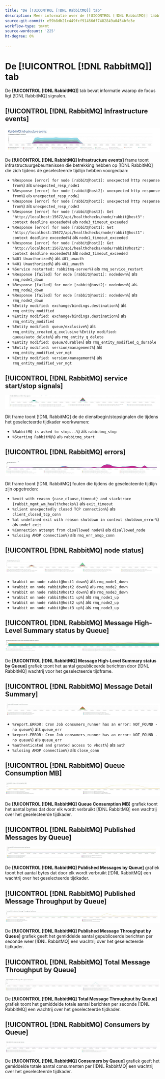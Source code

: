 ```yaml
---
title: "De [!UICONTROL [!DNL RabbitMQ]] tab"
description: Meer informatie over de [!UICONTROL [!DNL RabbitMQ]] tabblad van [!DNL Observation for Adobe Commerce].
source-git-commit: e59b8db21c449fcf91466df7482849a0454bfe3e
workflow-type: tm+mt
source-wordcount: '225'
ht-degree: 0%

---
```


# De [!UICONTROL [!DNL RabbitMQ]] tab

De **[!UICONTROL [!DNL RabbitMQ]]** tab bevat informatie waarop de focus ligt [!DNL RabbitMQ] signalen.

## [!UICONTROL [!DNL RabbitMQ] Infrastructure events]

![[!DNL RabbitMQ] Infrastructuurgebeurtenissen](../../assets/tools/observation-for-adobe-commerce/rabbitmq-tab-1.jpeg)

De **[!UICONTROL [!DNL RabbitMQ] Infrastructure events]** frame toont infrastructuurgebeurtenissen die betrekking hebben op [!DNL RabbitMQ] die zich tijdens de geselecteerde tijdlijn hebben voorgedaan:

* `%Response [error] for node [rabbit@host1]: unexpected http response from%`) als `unexpected_resp_node1`
* `%Response [error] for node [rabbit@host2]: unexpected http response from%`) als `unexpected_resp_node2`
* `%Response [error] for node [rabbit@host3]: unexpected http response from%`) als `unexpected_resp_node3`
* `%Response [error] for node [rabbit@host3]: Get "http://localhost:15672/api/healthchecks/node/rabbit@host3": context deadline exceeded%`) als `node3_timeout_exceeded`
* `%Response [error] for node [rabbit@host1]: Get "http://localhost:15672/api/healthchecks/node/rabbit@host1": context deadline exceeded%`) als `node1_timeout_exceeded`
* `%Response [error] for node [rabbit@host2]: Get "http://localhost:15672/api/healthchecks/node/rabbit@host2": context deadline exceeded%`) als `node2_timeout_exceeded`
* `%401 Unauthorized%`) als `401_unauth`
* `%401 Unauthorized%`) als `401_unauth`
* `%Service restarted: rabbitmq-server%`) als `rmq_service_restart`
* `%Response [failed] for node [rabbit@host1]: nodedown%`) als `rmq_node1_down`
* `%Response [failed] for node [rabbit@host2]: nodedown%`) als `rmq_node2_down`
* `%Response [failed] for node [rabbit@host2]: nodedown%`) als `rmq_node2_down`
* `%Entity modified: exchange/bindings.destination%`) als `rmq_entity_modified`
* `%Entity modified: exchange/bindings.destination%`) als `rmq_entity_modified`
* `%Entity modified: queue/exclusive%`) als `rmq_entity_created_q_exclusive` `%Entity modified: queue/auto_delete%`) als `rmq_entity_q_delete`
* `%Entity modified: queue/durable%`) als `rmq_entity_modified_q_durable`
* `%Entity modified: version/management%`) als `rmq_entity_modified_ver_mgt`
* `%Entity modified: version/management%`) als `rmq_entity_modified_ver_mgt`

## [!UICONTROL [!DNL RabbitMQ] service start/stop signals]

![[!DNL RabbitMQ] start- en stopsignalen van de service](../../assets/tools/observation-for-adobe-commerce/rabbitmq-tab-2.jpeg)

Dit frame toont [!DNL RabbitMQ] de de dienstbegin/stopsignalen die tijdens het geselecteerde tijdkader voorkwamen:

* `%RabbitMQ is asked to stop...%`) als `rabbitmq_stop`
* `%Starting RabbitMQ%`) als `rabbitmq_start`

## [!UICONTROL [!DNL RabbitMQ] errors]

![[!DNL RabbitMQ] fouten](../../assets/tools/observation-for-adobe-commerce/rabbitmq-tab-3.jpeg)

Dit frame toont [!DNL RabbitMQ] fouten die tijdens de geselecteerde tijdlijn zijn opgetreden:

* `%exit with reason {case_clause,timeout} and stacktrace {rabbit_mgmt_wm_healthchecks%}` als `exit_timeout`
* `%client unexpectedly closed TCP connection%`) als `client_closed_tcp_conn`
* `%at undefined exit with reason shutdown in context shutdown_error%`) als `undef_exit`
* `%Connection attempt from disallowed node%`) als `disallowed_node`
* `%closing AMQP connection%`) als `rmq_err_amqp_conn`

## [!UICONTROL [!DNL RabbitMQ] node status]

![[!DNL RabbitMQ] knooppuntstatus](../../assets/tools/observation-for-adobe-commerce/rabbitmq-tab-4.jpeg)

* `%rabbit on node rabbit@host1 down%`) als `rmq_node1_down`
* `%rabbit on node rabbit@host2 down%`) als `rmq_node2_down`
* `%rabbit on node rabbit@host3 down%`) als `rmq_node3_down`
* `%rabbit on node rabbit@host1 up%`) als `rmq_node1_up`
* `%rabbit on node rabbit@host2 up%`) als `rmq_node2_up`
* `%rabbit on node rabbit@host3 up%`) als `rmq_node3_up`

## [!UICONTROL [!DNL RabbitMQ] Message High-Level Summary status by Queue]

![[!DNL RabbitMQ] Samenvattingsstatus op hoog niveau van het bericht door Rij](../../assets/tools/observation-for-adobe-commerce/rabbitmq-tab-5.jpeg)

De **[!UICONTROL [!DNL RabbitMQ] Message High-Level Summary status by Queue]** grafiek toont het aantal gepubliceerde berichten door [!DNL RabbitMQ] wachtrij voor het geselecteerde tijdframe.

## [!UICONTROL [!DNL RabbitMQ] Message Detail Summary]

![[!DNL RabbitMQ] Overzicht van berichtdetails](../../assets/tools/observation-for-adobe-commerce/rabbitmq-tab-6.jpeg)

* `%report.ERROR: Cron Job consumers_runner has an error: NOT_FOUND - no queue%`) als `queue_err`
* `%report.ERROR: Cron Job consumers_runner has an error: NOT_FOUND - no queue%`) als `queue_err`
* `%authenticated and granted access to vhost%`) als `auth`
* `%closing AMQP connection%`) als `close_conn`

## [!UICONTROL [!DNL RabbitMQ] Queue Consumption MB]

![[!DNL RabbitMQ] Wachtrijverbruik MB](../../assets/tools/observation-for-adobe-commerce/rabbitmq-tab-7.jpeg)

De **[!UICONTROL [!DNL RabbitMQ] Queue Consumption MB]** grafiek toont het aantal bytes dat door elk wordt verbruikt [!DNL RabbitMQ] een wachtrij over het geselecteerde tijdkader.

## [!UICONTROL [!DNL RabbitMQ] Published Messages by Queue]

![[!DNL RabbitMQ] Gepubliceerde Berichten door Wachtrij](../../assets/tools/observation-for-adobe-commerce/rabbitmq-tab-8.jpeg)

De **[!UICONTROL [!DNL RabbitMQ] Published Messages by Queue]** grafiek toont het aantal bytes dat door elk wordt verbruikt [!DNL RabbitMQ] een wachtrij over het geselecteerde tijdkader.

## [!UICONTROL [!DNL RabbitMQ] Published Message Throughput by Queue]

![[!DNL RabbitMQ] Gepubliceerde Doorvoer van Bericht door Rij](../../assets/tools/observation-for-adobe-commerce/rabbitmq-tab-9.jpeg)

De **[!UICONTROL [!DNL RabbitMQ] Published Message Throughput by Queue]** grafiek geeft het gemiddelde aantal gepubliceerde berichten per seconde weer [!DNL RabbitMQ] een wachtrij over het geselecteerde tijdkader.

## [!UICONTROL [!DNL RabbitMQ] Total Message Throughput by Queue]

![[!DNL RabbitMQ] Totale Doorvoer van bericht door Wachtrij](../../assets/tools/observation-for-adobe-commerce/rabbitmq-tab-10.jpeg)

De **[!UICONTROL [!DNL RabbitMQ] Total Message Throughput by Queue]** grafiek toont het gemiddelde totale aantal berichten per seconde [!DNL RabbitMQ] een wachtrij over het geselecteerde tijdkader.

## [!UICONTROL [!DNL RabbitMQ] Consumers by Queue]

![[!DNL RabbitMQ] Consumenten op Wachtrij](../../assets/tools/observation-for-adobe-commerce/rabbitmq-tab-11.jpeg)

De **[!UICONTROL [!DNL RabbitMQ] Consumers by Queue]** grafiek geeft het gemiddelde totale aantal consumenten per [!DNL RabbitMQ] een wachtrij over het geselecteerde tijdkader.
